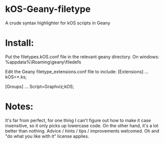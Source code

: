 # kOS-Geany-filetype
A crude syntax highlighter for kOS scripts in Geany

# Install:
Put the filetypes.kOS.conf file in the relevant geany directory.
On windows: %appdata%\Roaming\geany\filedefs

Edit the Geany filetype_extensions.conf file to include:
[Extensions]
...
kOS=*.ks;

[Groups]
...
Script=Graphviz;kOS;

# Notes:

It's far from perfect, for one thing I can't figure out how to make it case insensitive, so it only picks up lowercase code.
On the other hand, it's a lot better than nothing.
Advice / hints / tips / improvements welcomed.
Oh and "do what you like with it" license applies.
